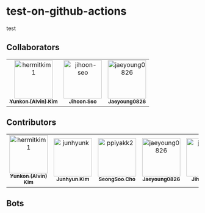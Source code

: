 # test-on-github-actions

test


## Collaborators

<!-- readme: collaborators -start -->
<table>
<tr>
    <td align="center">
        <a href="https://github.com/hermitkim1">
            <img src="https://avatars.githubusercontent.com/u/7975459?v=4" width="100;" alt="hermitkim1"/>
            <br />
            <sub><b>Yunkon (Alvin) Kim </b></sub>
        </a>
    </td>
    <td align="center">
        <a href="https://github.com/jihoon-seo">
            <img src="https://avatars.githubusercontent.com/u/46767780?v=4" width="100;" alt="jihoon-seo"/>
            <br />
            <sub><b>Jihoon Seo</b></sub>
        </a>
    </td>
    <td align="center">
        <a href="https://github.com/jaeyoung0826">
            <img src="https://avatars.githubusercontent.com/u/63827432?v=4" width="100;" alt="jaeyoung0826"/>
            <br />
            <sub><b>Jaeyoung0826</b></sub>
        </a>
    </td></tr>
</table>
<!-- readme: collaborators -end -->

## Contributors

<!-- readme: contributors -start -->
<table>
<tr>
    <td align="center">
        <a href="https://github.com/hermitkim1">
            <img src="https://avatars.githubusercontent.com/u/7975459?v=4" width="100;" alt="hermitkim1"/>
            <br />
            <sub><b>Yunkon (Alvin) Kim </b></sub>
        </a>
    </td>
    <td align="center">
        <a href="https://github.com/junhyunk">
            <img src="https://avatars.githubusercontent.com/u/10242780?v=4" width="100;" alt="junhyunk"/>
            <br />
            <sub><b>Junhyun Kim</b></sub>
        </a>
    </td>
    <td align="center">
        <a href="https://github.com/ppiyakk2">
            <img src="https://avatars.githubusercontent.com/u/330233?v=4" width="100;" alt="ppiyakk2"/>
            <br />
            <sub><b>SeongSoo Cho</b></sub>
        </a>
    </td>
    <td align="center">
        <a href="https://github.com/jaeyoung0826">
            <img src="https://avatars.githubusercontent.com/u/63827432?v=4" width="100;" alt="jaeyoung0826"/>
            <br />
            <sub><b>Jaeyoung0826</b></sub>
        </a>
    </td>
    <td align="center">
        <a href="https://github.com/jihoon-seo">
            <img src="https://avatars.githubusercontent.com/u/46767780?v=4" width="100;" alt="jihoon-seo"/>
            <br />
            <sub><b>Jihoon Seo</b></sub>
        </a>
    </td></tr>
</table>
<!-- readme: contributors -end -->

## Bots

<!-- readme: bots -start -->
<table>
</table>
<!-- readme: bots -end -->
